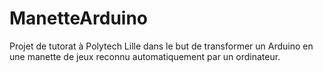# ManetteArduino
Projet de tutorat à Polytech Lille dans le but de transformer un Arduino en une manette de jeux reconnu automatiquement par un ordinateur.
